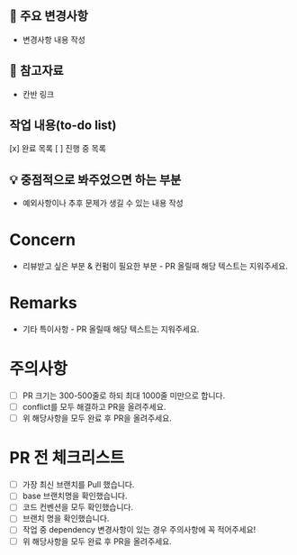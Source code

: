 ## 📍 주요 변경사항

- 변경사항 내용 작성

## 🔗 참고자료

- 칸반 링크

## 작업 내용(to-do list)

[x] 완료 목록
[ ] 진행 중 목록

## 💡 중점적으로 봐주었으면 하는 부분

- 예외사항이나 추후 문제가 생길 수 있는 내용 작성

# Concern

- 리뷰받고 싶은 부분 & 컨펌이 필요한 부분 - PR 올릴때 해당 텍스트는 지워주세요.

# Remarks

- 기타 특이사항 - PR 올릴때 해당 텍스트는 지워주세요.

# 주의사항

- [ ] PR 크기는 300-500줄로 하되 최대 1000줄 미만으로 합니다.
- [ ] conflict를 모두 해결하고 PR을 올려주세요.
- [ ] 위 해당사항을 모두 완료 후 PR을 올려주세요.

# PR 전 체크리스트

- [ ] 가장 최신 브랜치를 Pull 했습니다.
- [ ] base 브랜치명을 확인했습니다.
- [ ] 코드 컨벤션을 모두 확인했습니다.
- [ ] 브랜치 명을 확인했습니다.
- [ ] 작업 중 dependency 변경사항이 있는 경우 주의사항에 꼭 적어주세요!
- [ ] 위 해당사항을 모두 완료 후 PR을 올려주세요.
